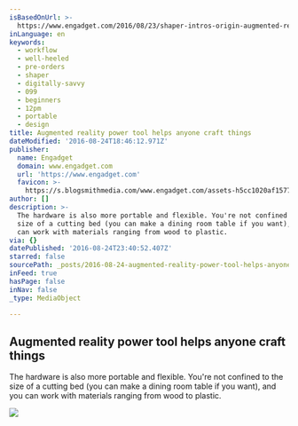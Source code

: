 ```yaml
---
isBasedOnUrl: >-
  https://www.engadget.com/2016/08/23/shaper-intros-origin-augmented-reality-power-tool/
inLanguage: en
keywords:
  - workflow
  - well-heeled
  - pre-orders
  - shaper
  - digitally-savvy
  - 099
  - beginners
  - 12pm
  - portable
  - design
title: Augmented reality power tool helps anyone craft things
dateModified: '2016-08-24T18:46:12.971Z'
publisher:
  name: Engadget
  domain: www.engadget.com
  url: 'https://www.engadget.com'
  favicon: >-
    https://s.blogsmithmedia.com/www.engadget.com/assets-h5cc1020af15770401c2fc5b563c319d9/images/favicon-160x160.png?h=1638b0a8bbe7effa8f85c3ecabb63620
author: []
description: >-
  The hardware is also more portable and flexible. You're not confined to the
  size of a cutting bed (you can make a dining room table if you want), and you
  can work with materials ranging from wood to plastic.
via: {}
datePublished: '2016-08-24T23:40:52.407Z'
starred: false
sourcePath: _posts/2016-08-24-augmented-reality-power-tool-helps-anyone-craft-things.md
inFeed: true
hasPage: false
inNav: false
_type: MediaObject

---
```

<article style=""><h1>Augmented reality power tool helps anyone craft things</h1><p>The hardware is also more portable and flexible. You're not confined to the size of a cutting bed (you can make a dining room table if you want), and you can work with materials ranging from wood to plastic.</p><img src="https://s.aolcdn.com/dims5/amp:725139030f3df5d29e1124018b7c8cb33b2f1059/t:1200,630/q:80/?url=https%3A%2F%2Fs.aolcdn.com%2Fhss%2Fstorage%2Fmidas%2F28be93ad78e51e15be78205f8916a7d1%2F204235071%2Fshaper-origin-2016-08-23-01.jpg" /></article>